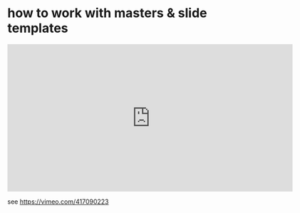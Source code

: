 # how to work with masters & slide templates

<iframe src="https://player.vimeo.com/video/417090223" width="640" height="331" frameborder="0" allow="autoplay; fullscreen; picture-in-picture" allowfullscreen></iframe>

see https://vimeo.com/417090223